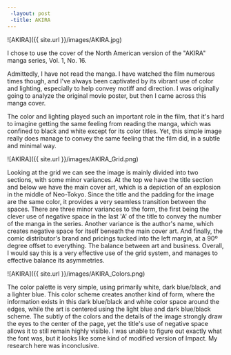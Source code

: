 ```yaml
---
 -layout: post
 -title: AKIRA
---
```


![AKIRA]({{ site.url }}/images/AKIRA.jpg)

I chose to use the cover of the North American version of the "AKIRA" manga series, Vol. 1, No. 16. 

Admittedly, I have not read the manga. I have watched the film numerous times though, and I've always been captivated by its vibrant use of color and lighting, especially to help convey motiff and direction. I was originally going to analyze the original movie poster, but then I came across this manga cover. 

The color and lighting played such an important role in the film, that it's hard to imagine getting the same feeling from reading the manga, which was confined to black and white except for its color titles. Yet, this simple image really does manage to convey the same feeling that the film did, in a subtle and minimal way. 

![AKIRA]({{ site.url }}/images/AKIRA_Grid.png)

Looking at the grid we can see the image is mainly divided into two sections, with some minor variances. At the top we have the title section and below we have the main cover art, which is a depiction of an explosion in the middle of Neo-Tokyo. Since the title and the padding for the image are the same color, it provides a very seamless transition between the spaces. There are three minor variances to the form, the first being the clever use of negative space in the last 'A' of the title to convey the number of the manga in the series. Another variance is the author's name, which creates negative space for itself beneath the main cover art. And finally, the comic distributor's brand and pricings tucked into the left margin, at a 90º degree offset to everything. The balance between art and business. Overall, I would say this is a very effective use of the grid system, and manages to effective balance its asymmetries. 

![AKIRA]({{ site.url }}/images/AKIRA_Colors.png)

The color palette is very simple, using primarily white, dark blue/black, and a lighter blue. This color scheme creates another kind of form, where the information exists in this dark blue/black and white color space around the edges, while the art is centered using the light blue and dark blue/black scheme. The subtly of the colors and the details of the image strongly draw the eyes to the center of the page, yet the title's use of negative space allows it to still remain highly visible. I was unable to figure out exactly what the font was, but it looks like some kind of modified version of Impact. My research here was inconclusive. 





